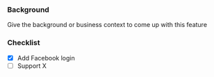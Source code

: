 ### Background

Give the background or business context to come up with this feature

### Checklist

- [x] Add Facebook login
- [ ] Support X
